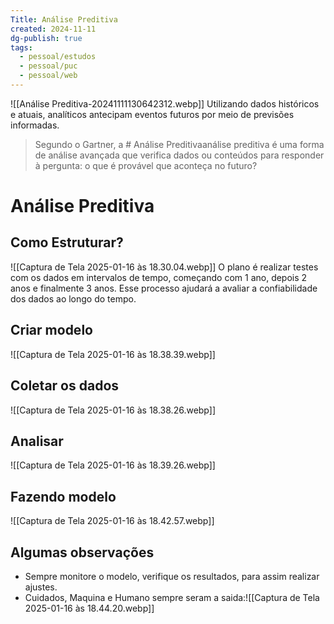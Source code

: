 ```yaml
---
Title: Análise Preditiva
created: 2024-11-11
dg-publish: true
tags:
  - pessoal/estudos
  - pessoal/puc
  - pessoal/web
---
```

![[Análise Preditiva-20241111130642312.webp]]
Utilizando dados históricos e atuais, analíticos antecipam eventos futuros por meio de previsões informadas.

> Segundo o Gartner, a # Análise Preditivaanálise preditiva é uma forma de análise avançada que verifica dados ou conteúdos para responder à pergunta: o que é provável que aconteça no futuro?

# Análise Preditiva
## Como Estruturar?
![[Captura de Tela 2025-01-16 às 18.30.04.webp]]
O plano é realizar testes com os dados em intervalos de tempo, começando com 1 ano, depois 2 anos e finalmente 3 anos. Esse processo ajudará a avaliar a confiabilidade dos dados ao longo do tempo.
## Criar modelo
![[Captura de Tela 2025-01-16 às 18.38.39.webp]]
## Coletar os dados
![[Captura de Tela 2025-01-16 às 18.38.26.webp]]
## Analisar
![[Captura de Tela 2025-01-16 às 18.39.26.webp]]
## Fazendo modelo
![[Captura de Tela 2025-01-16 às 18.42.57.webp]]
## Algumas observações
- Sempre monitore o modelo, verifique os resultados, para assim realizar ajustes.
- Cuidados, Maquina e Humano sempre seram a saida:![[Captura de Tela 2025-01-16 às 18.44.20.webp]]
  